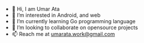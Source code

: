 - 👋 Hi, I am Umar Ata
- 👀 I’m interested in Android, and web
- 🌱 I’m currently learning Go programming language
- 💞️ I’m looking to collaborate on opensource projects
- 📫 Reach me at umarata.work@gmail.com


